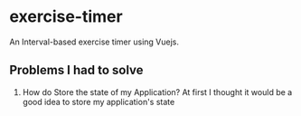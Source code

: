 # exercise-timer
An Interval-based exercise timer using Vuejs.


## Problems I had to solve

1. How do Store the state of my Application?
  At first I thought it would be a good idea to store my application's state 
